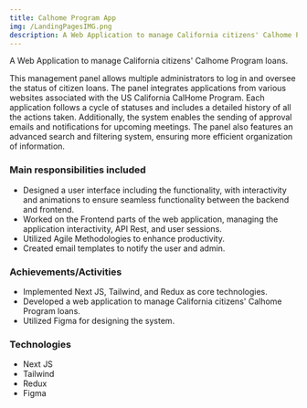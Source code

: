 ```yaml
---
title: Calhome Program App
img: /LandingPagesIMG.png
description: A Web Application to manage California citizens' Calhome Program loans.
---
```


A Web Application to manage California citizens' Calhome Program loans.

This management panel allows multiple administrators to log in and oversee the status of citizen loans. The panel integrates applications from various websites associated with the US California CalHome Program. Each application follows a cycle of statuses and includes a detailed history of all the actions taken. Additionally, the system enables the sending of approval emails and notifications for upcoming meetings. The panel also features an advanced search and filtering system, ensuring more efficient organization of information.

### Main responsibilities included

* Designed a user interface including the functionality, with interactivity and animations to ensure seamless functionality between the backend and frontend.
* Worked on the Frontend parts of the web application, managing the application interactivity, API Rest, and user sessions.
* Utilized Agile Methodologies to enhance productivity.
* Created email templates to notify the user and admin.

### Achievements/Activities

* Implemented Next JS, Tailwind, and Redux as core technologies.
* Developed a web application to manage California citizens' Calhome Program loans.
* Utilized Figma for designing the system.

### Technologies

* Next JS
* Tailwind
* Redux
* Figma
